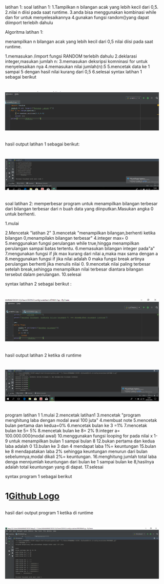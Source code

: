 latihan 1:
soal latihan 1:
1.Tampilkan n bilangan acak yang lebih kecil dari 0,5.
2.nilai n diisi pada saat runtime.
3.anda bisa menggunakan kombinasi while dan for untuk menyelesaikannya
4.gunakan fungsi random()yang dapat diimport terlebih dahulu

Algoritma latihan 1:

menampilkan n bilangan acak yang lebih kecil dari 0,5 nilai diisi pada 
saat runtime.

1.memasukan /import fungsi RANDOM terlebih dahulu
2.deklarasi integer,masukan jumlah n:
3.memasukan deksripsi komninasi for untuk menyelesaikan nya
4.memasukan nilai jumlah(n):5
5.mencetak data ke 1 sampai 5 dengan hasil nilai kurang dari 0,5
6.selesai
syntax latihan 1 sebagai berikut
# ![GitHub Logo](1.png) <h2>

hasil output latihan 1 sebagai berikut:
# ![Github Logo](2.png) <h2>

soal latihan 2:
memperbesar program untuk menampilkan bilangan terbesar dari bilangan terbesar dari n buah data yang diinputkan.Masukan angka 0 untuk berhenti.

1.mulai

2.Mencetak "latihan 2"
3.mencetak "menampilkan bilangan,berhenti ketika bilangan 0,menampilakn bilangan terbesar"
4.integer max= 0
5.menggunakan fungsi perulangan while true,hingga menampilkan perulangan sampai batas tertentu.
6.memasukan bilangan integer pada"a"
7.mengunakan fungsi if jik max kurang dari nilai a,maka max sama dengan a
8.menggunakan fungsi if jika nilai adalah 0 maka fungsi break artinya perulangan berhenti jika menulis nilai 0.
9.mencetak nilai paling terbesar setelah break,sehingga menampilkan nilai terbesar diantara bilangan tersebut dalam perulangan.
10.selesai

syntax latihan 2 sebagai berikut :
# ![Github Logo](3.png) <h2>

hasil output latihan 2 ketika di runtime 
# ![Github Logo](4.png) <h2>

program latihan 1
1.mulai
2.mencetak latihan1
3.mencetak "program menghitung laba dengan modal awal 100 juta"
4.membuat note
5.mencetak bulan pertama dan kedua=0%
6.mencetak bulan ke 3 =1%
7.mencetak bulan ke 5= 5%
8.mencetak bulan ke 8= 2%
9.integer a= 100.000.000(modal awal)
10.menggunakan fungsi looping for pada nilai x 1-9 untuk menampilkan bulan 1 sampai bulan 8
12.bukan pertama dan kedua laba adalah 0
13.bulan ke 3 dan 4 mendapat laba 1%= keuntungan
15.bulan ke 8 mendapatakan laba 2% sehingga keuntungan menurun dari bulan sebelumnya,modal dikali 2%= keuntungan.
16.menghitung jumlah total laba denga mennjumlah  keuntungan dari bulan ke 1 sampai bulan ke 8,hasilnya adalah total keuntungan yang di dapat.
17.selesai

syntax program 1 sebagai berikut
# 1[Github Logo](5.png) <h2>
hasil dari output program 1 ketika di runtime
# ![Github Logo](6.png) <h2> 
